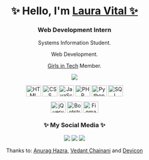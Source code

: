 <div align="center">
  <h1> ✨ Hello, I'm <a href="https://www.linkedin.com/in/lauracacique/">Laura Vital ✨</a> </h1>
  <h3>Web Development Intern</h3>
  <p>Systems Information Student.</p>
  <p>Web Development.</p>
  <p><a href="https://www.instagram.com/girls.intech/">Girls in Tech</a> Member.</p>
  
  <p>
    <img src="https://github-readme-stats.vercel.app/api/top-langs/?username=lauravitalc&layout=compact&theme=radical">
  </p>
  
  
<p>
  <img align="center" alt="HTML" height="30" width="40" src="https://cdn.jsdelivr.net/gh/devicons/devicon/icons/html5/html5-original.svg">
  <img align="center" alt="CSS" height="30" width="40" src="https://cdn.jsdelivr.net/gh/devicons/devicon/icons/css3/css3-original.svg">
  <img align="center" alt="JavaScript" height="30" width="40" src="https://cdn.jsdelivr.net/gh/devicons/devicon/icons/javascript/javascript-original.svg">
  <img align="center" alt="PHP" height="30" width="40" src="https://cdn.jsdelivr.net/gh/devicons/devicon/icons/php/php-original.svg">
  <img align="center" alt="Python" height="30" width="40" src="https://cdn.jsdelivr.net/gh/devicons/devicon/icons/python/python-original.svg">
  <img align="center" alt="SQL" height="30" width="40" src="https://cdn.jsdelivr.net/gh/devicons/devicon/icons/mysql/mysql-original.svg">
</p>
  
 <p>
  <img align="center" alt="jQuery" height="30" width="40" src="https://cdn.jsdelivr.net/gh/devicons/devicon/icons/jquery/jquery-original.svg">
  <img align="center" alt="Bootstrap" height="30" width="40" src="https://cdn.jsdelivr.net/gh/devicons/devicon/icons/bootstrap/bootstrap-original.svg">
  <img align="center" alt="Figma" height="30" width="40" src="https://cdn.jsdelivr.net/gh/devicons/devicon/icons/wordpress/wordpress-plain.svg">
</p>
  
   <h3>✨ My Social Media ✨</h3>
  
  <a href="https://www.linkedin.com/in/lauracacique/"><img src="https://img.shields.io/badge/LinkedIn-0077B5?style=for-the-badge&logo=linkedin&logoColor=white"></a>
  <a href="https://www.codecademy.com/profiles/lauravitalc"><img src="https://img.shields.io/badge/Codecademy-FFF0E5?style=for-the-badge&logo=codecademy&logoColor=303347"></a>
   <a href="https://www.udemy.com/user/laura-vital-cacique/"><img src="https://img.shields.io/badge/Udemy-EC5252?style=for-the-badge&logo=Udemy&logoColor=white"></a>
  
  
  <p>Thanks to: <a href="https://github.com/anuraghazra/github-readme-stats">Anurag Hazra</a>, <a href="https://dev.to/envoy_/150-badges-for-github-pnk">Vedant Chainani</a> and <a href="https://devicon.dev/">Devicon</a></p>

</div>
